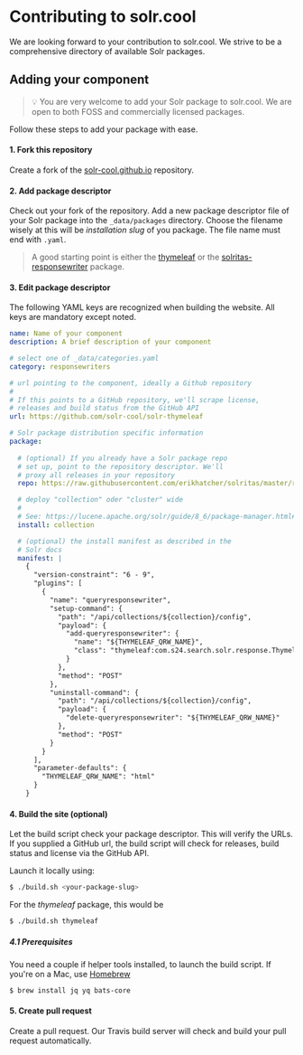 # Contributing to solr.cool

We are looking forward to your contribution to solr.cool. We strive
to be a comprehensive directory of available Solr packages.

## Adding your component

> 💡 You are very welcome to add your Solr package to solr.cool. We
> are open to both FOSS and commercially licensed packages.

Follow these steps to add your package with ease.

#### 1. Fork this repository

Create a fork of the [solr-cool.github.io](https://github.com/solr-cool/solr-cool.github.io)
repository.

#### 2. Add package descriptor

Check out your fork of the repository. Add a new package descriptor file
of your Solr package into the `_data/packages` directory. Choose the
filename wisely at this will be _installation slug_ of you package.
The file name must end with `.yaml`. 

> A good starting point is either
the [thymeleaf](_data/packages/thymeleaf.ymal) or the 
[solritas-responsewriter](_data/packages/solritas-responsewriter.ymal)
package.

#### 3. Edit package descriptor

The following YAML keys are recognized when building the website.
All keys are mandatory except noted.

```yaml
name: Name of your component
description: A brief description of your component

# select one of _data/categories.yaml
category: responsewriters

# url pointing to the component, ideally a Github repository
# 
# If this points to a GitHub repository, we'll scrape license,
# releases and build status from the GitHub API
url: https://github.com/solr-cool/solr-thymeleaf

# Solr package distribution specific information
package:
  
  # (optional) If you already have a Solr package repo
  # set up, point to the repository descriptor. We'll
  # proxy all releases in your repository
  repo: https://raw.githubusercontent.com/erikhatcher/solritas/master/repo/repository.json

  # deploy "collection" oder "cluster" wide
  #
  # See: https://lucene.apache.org/solr/guide/8_6/package-manager.html#deploy-command
  install: collection

  # (optional) the install manifest as described in the
  # Solr docs
  manifest: |
    {
      "version-constraint": "6 - 9",
      "plugins": [
        {
          "name": "queryresponsewriter",
          "setup-command": {
            "path": "/api/collections/${collection}/config",
            "payload": {
              "add-queryresponsewriter": {
                "name": "${THYMELEAF_QRW_NAME}",
                "class": "thymeleaf:com.s24.search.solr.response.ThymeleafResponseWriter"
              }
            },
            "method": "POST"
          },
          "uninstall-command": {
            "path": "/api/collections/${collection}/config",
            "payload": {
              "delete-queryresponsewriter": "${THYMELEAF_QRW_NAME}"
            },
            "method": "POST"
          }
        }
      ],
      "parameter-defaults": {
        "THYMELEAF_QRW_NAME": "html"
      }
    }
```

#### 4. Build the site (optional)

Let the build script check your package descriptor. This will
verify the URLs. If you supplied a GitHub url, the build script
will check for releases, build status and license via the GitHub API.

Launch it locally using:

```bash
$ ./build.sh <your-package-slug> 
```

For the _thymeleaf_ package, this would be

```bash
$ ./build.sh thymeleaf
```

##### 4.1 Prerequisites

You need a couple if helper tools installed, to launch the build
script. If you're on a Mac, use [Homebrew](https://brew.sh)

```bash
$ brew install jq yq bats-core
```

#### 5. Create pull request

Create a pull request. Our Travis build server will check and build your
pull request automatically.


